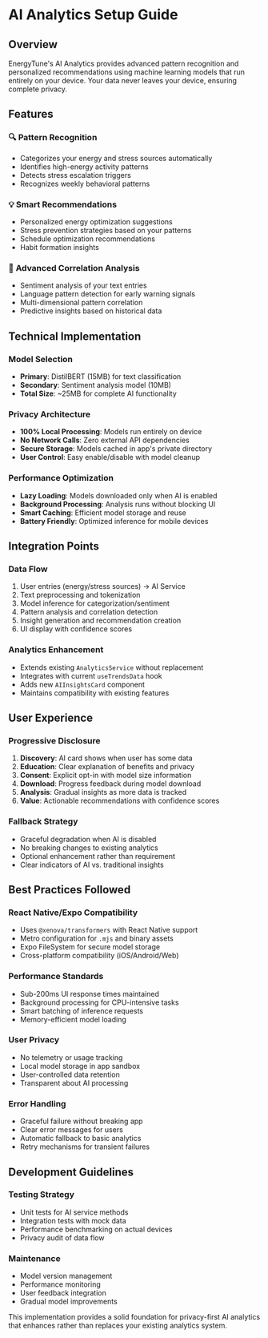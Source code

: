 # AI Analytics Setup Guide

## Overview

EnergyTune's AI Analytics provides advanced pattern recognition and personalized recommendations using machine learning models that run entirely on your device. Your data never leaves your device, ensuring complete privacy.

## Features

### 🔍 **Pattern Recognition**

- Categorizes your energy and stress sources automatically
- Identifies high-energy activity patterns
- Detects stress escalation triggers
- Recognizes weekly behavioral patterns

### 💡 **Smart Recommendations**

- Personalized energy optimization suggestions
- Stress prevention strategies based on your patterns
- Schedule optimization recommendations
- Habit formation insights

### 🔗 **Advanced Correlation Analysis**

- Sentiment analysis of your text entries
- Language pattern detection for early warning signals
- Multi-dimensional pattern correlation
- Predictive insights based on historical data

## Technical Implementation

### **Model Selection**

- **Primary**: DistilBERT (15MB) for text classification
- **Secondary**: Sentiment analysis model (10MB)
- **Total Size**: ~25MB for complete AI functionality

### **Privacy Architecture**

- **100% Local Processing**: Models run entirely on device
- **No Network Calls**: Zero external API dependencies
- **Secure Storage**: Models cached in app's private directory
- **User Control**: Easy enable/disable with model cleanup

### **Performance Optimization**

- **Lazy Loading**: Models downloaded only when AI is enabled
- **Background Processing**: Analysis runs without blocking UI
- **Smart Caching**: Efficient model storage and reuse
- **Battery Friendly**: Optimized inference for mobile devices

## Integration Points

### **Data Flow**

1. User entries (energy/stress sources) → AI Service
2. Text preprocessing and tokenization
3. Model inference for categorization/sentiment
4. Pattern analysis and correlation detection
5. Insight generation and recommendation creation
6. UI display with confidence scores

### **Analytics Enhancement**

- Extends existing `AnalyticsService` without replacement
- Integrates with current `useTrendsData` hook
- Adds new `AIInsightsCard` component
- Maintains compatibility with existing features

## User Experience

### **Progressive Disclosure**

1. **Discovery**: AI card shows when user has some data
2. **Education**: Clear explanation of benefits and privacy
3. **Consent**: Explicit opt-in with model size information
4. **Download**: Progress feedback during model download
5. **Analysis**: Gradual insights as more data is tracked
6. **Value**: Actionable recommendations with confidence scores

### **Fallback Strategy**

- Graceful degradation when AI is disabled
- No breaking changes to existing analytics
- Optional enhancement rather than requirement
- Clear indicators of AI vs. traditional insights

## Best Practices Followed

### **React Native/Expo Compatibility**

- Uses `@xenova/transformers` with React Native support
- Metro configuration for `.mjs` and binary assets
- Expo FileSystem for secure model storage
- Cross-platform compatibility (iOS/Android/Web)

### **Performance Standards**

- Sub-200ms UI response times maintained
- Background processing for CPU-intensive tasks
- Smart batching of inference requests
- Memory-efficient model loading

### **User Privacy**

- No telemetry or usage tracking
- Local model storage in app sandbox
- User-controlled data retention
- Transparent about AI processing

### **Error Handling**

- Graceful failure without breaking app
- Clear error messages for users
- Automatic fallback to basic analytics
- Retry mechanisms for transient failures

## Development Guidelines

### **Testing Strategy**

- Unit tests for AI service methods
- Integration tests with mock data
- Performance benchmarking on actual devices
- Privacy audit of data flow

### **Maintenance**

- Model version management
- Performance monitoring
- User feedback integration
- Gradual model improvements

This implementation provides a solid foundation for privacy-first AI analytics that enhances rather than replaces your existing analytics system.
